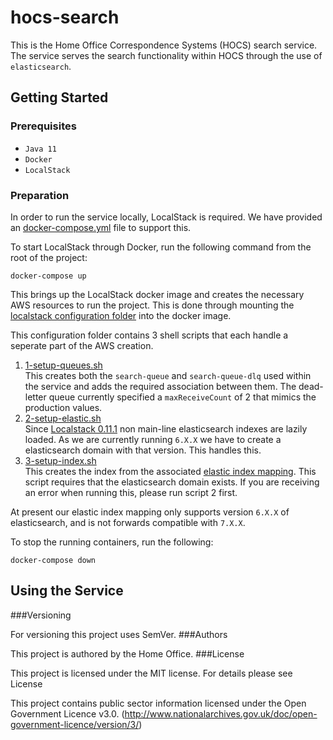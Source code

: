 # hocs-search

This is the Home Office Correspondence Systems (HOCS) search service. The service serves the search functionality within HOCS through the use of `elasticsearch`. 

## Getting Started


### Prerequisites

* ```Java 11```
* ```Docker```
* ```LocalStack```

### Preparation

In order to run the service locally, LocalStack is required. We have provided an [docker-compose.yml](docker-compose.yml) file to support this. 

To start LocalStack through Docker, run the following command from the root of the project:

```shell
docker-compose up
```

This brings up the LocalStack docker image and creates the necessary AWS resources to run the project. This is done through mounting the [localstack configuration folder](config/localstack) into the docker image.

This configuration folder contains 3 shell scripts that each handle a seperate part of the AWS creation.

1. [1-setup-queues.sh](config/localstack/1-setup-queue.sh)  
This creates both the `search-queue` and `search-queue-dlq` used within the service and adds the required association between them. The dead-letter queue currently specified a `maxReceiveCount` of 2 that mimics the production values.
2. [2-setup-elastic.sh](config/localstack/2-setup-elastic.sh)  
Since [Localstack 0.11.1](https://newreleases.io/project/github/localstack/localstack/release/v0.11.1) non main-line elasticsearch indexes are lazily loaded. As we are currently running `6.X.X` we have to create a elasticsearch domain with that version. This handles this.
3. [3-setup-index.sh](config/localstack/3-setup-index.sh)  
This creates the index from the associated [elastic index mapping](/config/localstack/elastic_mapping.json). This script requires that the elasticsearch domain exists. If you are receiving an error when running this, please run script 2 first.

At present our elastic index mapping only supports version `6.X.X` of elasticsearch, and is not forwards compatible with `7.X.X`.

To stop the running containers, run the following:

```shell
docker-compose down
```

## Using the Service
###Versioning

For versioning this project uses SemVer.
###Authors

This project is authored by the Home Office.
###License

This project is licensed under the MIT license. For details please see License

This project contains public sector information licensed under the Open Government Licence v3.0. (http://www.nationalarchives.gov.uk/doc/open-government-licence/version/3/)

